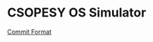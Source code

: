 # CSOPESY OS Simulator

[Commit Format](https://gist.github.com/qoomon/5dfcdf8eec66a051ecd85625518cfd13)